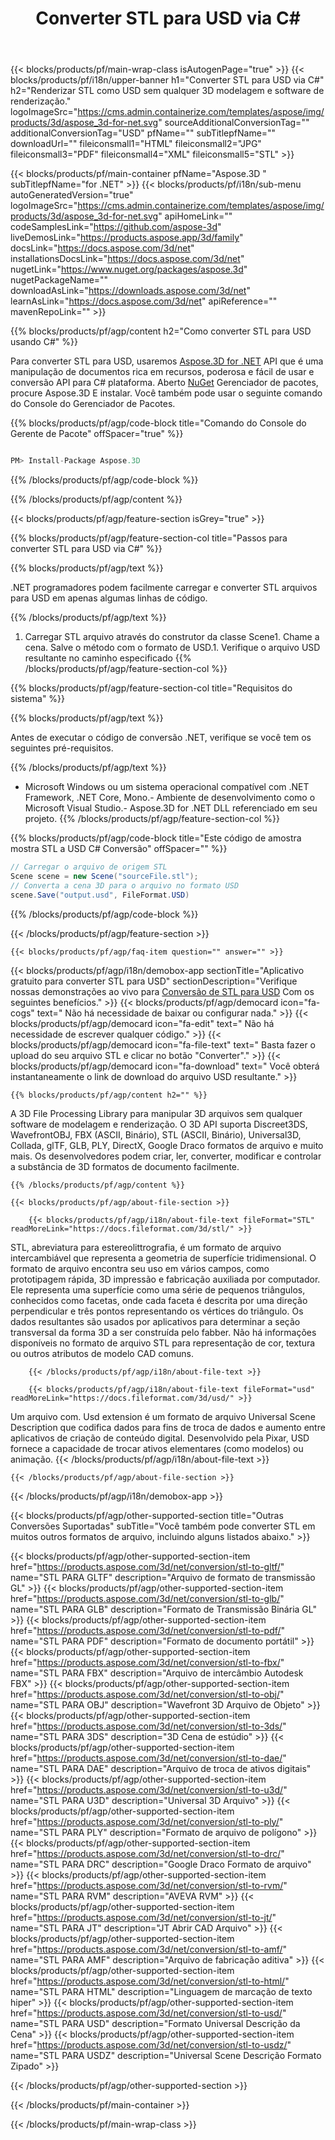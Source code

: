 ﻿---
title: Converter STL para USD via C# 
weight: 530
url: /pt/net/conversion/stl-to-usd/ 
description: Código de amostra para STL para USD C# conversão. Use API código de exemplo para arquivos de lote STL para USD conversão em VB.NET, Asp.NET ou qualquer aplicação baseada em .NET.
---
{{< blocks/products/pf/main-wrap-class isAutogenPage="true" >}}
{{< blocks/products/pf/i18n/upper-banner h1="Converter STL para USD via C#" h2="Renderizar STL como USD sem qualquer 3D modelagem e software de renderização." logoImageSrc="https://cms.admin.containerize.com/templates/aspose/img/products/3d/aspose_3d-for-net.svg" sourceAdditionalConversionTag="" additionalConversionTag="USD" pfName="" subTitlepfName="" downloadUrl="" fileiconsmall1="HTML" fileiconsmall2="JPG" fileiconsmall3="PDF" fileiconsmall4="XML" fileiconsmall5="STL" >}}

{{< blocks/products/pf/main-container pfName="Aspose.3D " subTitlepfName="for .NET" >}}
{{< blocks/products/pf/i18n/sub-menu autoGeneratedVersion="true" logoImageSrc="https://cms.admin.containerize.com/templates/aspose/img/products/3d/aspose_3d-for-net.svg" apiHomeLink="" codeSamplesLink="https://github.com/aspose-3d" liveDemosLink="https://products.aspose.app/3d/family" docsLink="https://docs.aspose.com/3d/net" installationsDocsLink="https://docs.aspose.com/3d/net" nugetLink="https://www.nuget.org/packages/aspose.3d" nugetPackageName="" downloadAsLink="https://downloads.aspose.com/3d/net" learnAsLink="https://docs.aspose.com/3d/net" apiReference="" mavenRepoLink="" >}}

{{% blocks/products/pf/agp/content h2="Como converter STL para USD usando C#" %}}

 Para converter STL para USD, usaremos
 [Aspose.3D for .NET](https://products.aspose.com/3d/net) 
 API que é uma manipulação de documentos rica em recursos, poderosa e fácil de usar e conversão API para C# plataforma. Aberto
 [NuGet](https://www.nuget.org/packages/aspose.3d) 
 Gerenciador de pacotes, procure
 Aspose.3D 
 E instalar. Você também pode usar o seguinte comando do Console do Gerenciador de Pacotes.

{{% blocks/products/pf/agp/code-block title="Comando do Console do Gerente de Pacote" offSpacer="true" %}}

```cs

PM> Install-Package Aspose.3D


```

{{% /blocks/products/pf/agp/code-block %}}

{{% /blocks/products/pf/agp/content %}}

{{< blocks/products/pf/agp/feature-section isGrey="true" >}}

{{% blocks/products/pf/agp/feature-section-col title="Passos para converter STL para USD via C#" %}}

{{% blocks/products/pf/agp/text %}}

 .NET programadores podem facilmente carregar e converter STL arquivos para USD em apenas algumas linhas de código.

{{% /blocks/products/pf/agp/text %}}

1. Carregar STL arquivo através do construtor da classe Scene1. Chame a cena. Salve o método com o formato de USD.1. Verifique o arquivo USD resultante no caminho especificado
{{% /blocks/products/pf/agp/feature-section-col %}}

{{% blocks/products/pf/agp/feature-section-col title="Requisitos do sistema" %}}

{{% blocks/products/pf/agp/text %}}

 Antes de executar o código de conversão .NET, verifique se você tem os seguintes pré-requisitos.

{{% /blocks/products/pf/agp/text %}}

- Microsoft Windows ou um sistema operacional compatível com .NET Framework, .NET Core, Mono.- Ambiente de desenvolvimento como o Microsoft Visual Studio.- Aspose.3D for .NET DLL referenciado em seu projeto.
{{% /blocks/products/pf/agp/feature-section-col %}}

{{% blocks/products/pf/agp/code-block title="Este código de amostra mostra STL a USD C# Conversão" offSpacer="" %}}

```cs
// Carregar o arquivo de origem STL
Scene scene = new Scene("sourceFile.stl");
// Converta a cena 3D para o arquivo no formato USD
scene.Save("output.usd", FileFormat.USD)

```

{{% /blocks/products/pf/agp/code-block %}}

{{< /blocks/products/pf/agp/feature-section >}}

    {{< blocks/products/pf/agp/faq-item question="" answer="" >}}
 

<!-- aboutfile Starts -->

{{< blocks/products/pf/agp/i18n/demobox-app sectionTitle="Aplicativo gratuito para converter STL para USD" sectionDescription="Verifique nossas demonstrações ao vivo para [Conversão de STL para USD](https://products.aspose.app/3d/conversion/stl-to-usd) Com os seguintes benefícios." >}}
        {{< blocks/products/pf/agp/democard icon="fa-cogs" text=" Não há necessidade de baixar ou configurar nada." >}}
        {{< blocks/products/pf/agp/democard icon="fa-edit" text=" Não há necessidade de escrever qualquer código." >}}
        {{< blocks/products/pf/agp/democard icon="fa-file-text" text=" Basta fazer o upload do seu arquivo STL e clicar no botão \"Converter\"." >}}
        {{< blocks/products/pf/agp/democard icon="fa-download" text=" Você obterá instantaneamente o link de download do arquivo USD resultante." >}}

    {{% blocks/products/pf/agp/content h2="" %}}

 A 3D File Processing Library para manipular 3D arquivos sem qualquer software de modelagem e renderização. O 3D API suporta Discreet3DS, WavefrontOBJ, FBX (ASCII, Binário), STL (ASCII, Binário), Universal3D, Collada, glTF, GLB, PLY, DirectX, Google Draco formatos de arquivo e muito mais. Os desenvolvedores podem criar, ler, converter, modificar e controlar a substância de 3D formatos de documento facilmente.



    {{% /blocks/products/pf/agp/content %}}

    {{< blocks/products/pf/agp/about-file-section >}}

        {{< blocks/products/pf/agp/i18n/about-file-text fileFormat="STL" readMoreLink="https://docs.fileformat.com/3d/stl/" >}}
STL, abreviatura para estereolittrografia, é um formato de arquivo intercambiável que representa a geometria de superfície tridimensional. O formato de arquivo encontra seu uso em vários campos, como prototipagem rápida, 3D impressão e fabricação auxiliada por computador. Ele representa uma superfície como uma série de pequenos triângulos, conhecidos como facetas, onde cada faceta é descrita por uma direção perpendicular e três pontos representando os vértices do triângulo. Os dados resultantes são usados por aplicativos para determinar a seção transversal da forma 3D a ser construída pelo fabber. Não há informações disponíveis no formato de arquivo STL para representação de cor, textura ou outros atributos de modelo CAD comuns.

        {{< /blocks/products/pf/agp/i18n/about-file-text >}}

        {{< blocks/products/pf/agp/i18n/about-file-text fileFormat="usd" readMoreLink="https://docs.fileformat.com/3d/usd/" >}}
Um arquivo com. Usd extension é um formato de arquivo Universal Scene Description que codifica dados para fins de troca de dados e aumento entre aplicativos de criação de conteúdo digital. Desenvolvido pela Pixar, USD fornece a capacidade de trocar ativos elementares (como modelos) ou animação.
        {{< /blocks/products/pf/agp/i18n/about-file-text >}}

    {{< /blocks/products/pf/agp/about-file-section >}}

{{< /blocks/products/pf/agp/i18n/demobox-app >}}

<!-- aboutfile Ends -->

{{< blocks/products/pf/agp/other-supported-section title="Outras Conversões Suportadas" subTitle="Você também pode converter STL em muitos outros formatos de arquivo, incluindo alguns listados abaixo." >}}

{{< blocks/products/pf/agp/other-supported-section-item href="https://products.aspose.com/3d/net/conversion/stl-to-gltf/" name="STL PARA GLTF" description="Arquivo de formato de transmissão GL" >}}
{{< blocks/products/pf/agp/other-supported-section-item href="https://products.aspose.com/3d/net/conversion/stl-to-glb/" name="STL PARA GLB" description="Formato de Transmissão Binária GL" >}}
{{< blocks/products/pf/agp/other-supported-section-item href="https://products.aspose.com/3d/net/conversion/stl-to-pdf/" name="STL PARA PDF" description="Formato de documento portátil" >}}
{{< blocks/products/pf/agp/other-supported-section-item href="https://products.aspose.com/3d/net/conversion/stl-to-fbx/" name="STL PARA FBX" description="Arquivo de intercâmbio Autodesk FBX" >}}
{{< blocks/products/pf/agp/other-supported-section-item href="https://products.aspose.com/3d/net/conversion/stl-to-obj/" name="STL PARA OBJ" description="Wavefront 3D Arquivo de Objeto" >}}
{{< blocks/products/pf/agp/other-supported-section-item href="https://products.aspose.com/3d/net/conversion/stl-to-3ds/" name="STL PARA 3DS" description="3D Cena de estúdio" >}}
{{< blocks/products/pf/agp/other-supported-section-item href="https://products.aspose.com/3d/net/conversion/stl-to-dae/" name="STL PARA DAE" description="Arquivo de troca de ativos digitais" >}}
{{< blocks/products/pf/agp/other-supported-section-item href="https://products.aspose.com/3d/net/conversion/stl-to-u3d/" name="STL PARA U3D" description="Universal 3D Arquivo" >}}
{{< blocks/products/pf/agp/other-supported-section-item href="https://products.aspose.com/3d/net/conversion/stl-to-ply/" name="STL PARA PLY" description="Formato de arquivo de polígono" >}}
{{< blocks/products/pf/agp/other-supported-section-item href="https://products.aspose.com/3d/net/conversion/stl-to-drc/" name="STL PARA DRC" description="Google Draco Formato de arquivo" >}}
{{< blocks/products/pf/agp/other-supported-section-item href="https://products.aspose.com/3d/net/conversion/stl-to-rvm/" name="STL PARA RVM" description="AVEVA RVM" >}}
{{< blocks/products/pf/agp/other-supported-section-item href="https://products.aspose.com/3d/net/conversion/stl-to-jt/" name="STL PARA JT" description="JT Abrir CAD Arquivo" >}}
{{< blocks/products/pf/agp/other-supported-section-item href="https://products.aspose.com/3d/net/conversion/stl-to-amf/" name="STL PARA AMF" description="Arquivo de fabricação aditiva" >}}
{{< blocks/products/pf/agp/other-supported-section-item href="https://products.aspose.com/3d/net/conversion/stl-to-html/" name="STL PARA HTML" description="Linguagem de marcação de texto hiper" >}}
{{< blocks/products/pf/agp/other-supported-section-item href="https://products.aspose.com/3d/net/conversion/stl-to-usd/" name="STL PARA USD" description="Formato Universal Descrição da Cena" >}}
{{< blocks/products/pf/agp/other-supported-section-item href="https://products.aspose.com/3d/net/conversion/stl-to-usdz/" name="STL PARA USDZ" description="Universal Scene Descrição Formato Zipado" >}}

{{< /blocks/products/pf/agp/other-supported-section >}}

{{< /blocks/products/pf/main-container >}}
    
{{< /blocks/products/pf/main-wrap-class >}}
